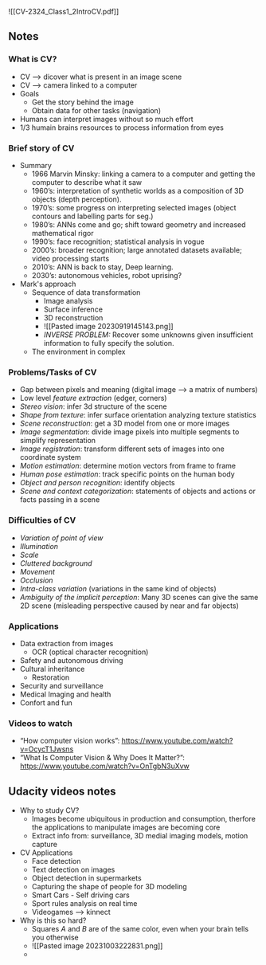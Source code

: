 ![[CV-2324_Class1_2IntroCV.pdf]]

## Notes

### What is CV?
- CV --> dicover what is present in an image scene
- CV --> camera linked to a computer
- Goals
	- Get the story behind the image
	- Obtain data for other tasks (navigation)
- Humans can interpret images without so much effort
- 1/3 humain brains resources to process information from eyes
### Brief story of CV
- Summary
	- 1966 Marvin Minsky: linking a camera to a computer and getting the computer to describe what it saw
	- 1960’s: interpretation of synthetic worlds as a composition of 3D objects (depth perception). 
	- 1970’s: some progress on interpreting selected images (object contours and labelling parts for seg.) 
	- 1980’s: ANNs come and go; shift toward geometry and increased mathematical rigor 
	- 1990’s: face recognition; statistical analysis in vogue 
	- 2000’s: broader recognition; large annotated datasets available; video processing starts 
	- 2010’s: ANN is back to stay, Deep learning. 
	- 2030’s: autonomous vehicles, robot uprising?
- Mark's approach
	- Sequence of data transformation
		- Image analysis
		- Surface inference
		- 3D reconstruction
		- ![[Pasted image 20230919145143.png]]
		- *INVERSE PROBLEM:* Recover some unknowns given insufficient information to fully specify the solution.
	- The environment in complex
### Problems/Tasks of CV
- Gap between pixels and meaning (digital image --> a matrix of numbers)
- Low level *feature extraction* (edger, corners)
- *Stereo vision*: infer 3d structure of the scene
- *Shape from texture*: infer surface orientation analyzing texture statistics
- *Scene reconstruction*: get a 3D model from one or more images
- *Image segmentation*: divide image pixels into multiple segments to simplify representation
- *Image registration*:  transform different sets of images into one coordinate system
- *Motion estimation*: determine motion vectors from frame to frame
- *Human pose estimation*: track specific points on the human body
- *Object and person recognition*: identify objects
- *Scene and context categorization*: statements of objects and actions or facts passing in a scene
### Difficulties of CV
- *Variation of point of view*
- *Illumination*
- *Scale*
- *Cluttered background*
- *Movement*
- *Occlusion*
- *Intra-class variation* (variations in the same kind of objects)
- *Ambiguity of the implicit perception*: Many 3D scenes can give the same 2D scene (misleading perspective caused by near and far objects)
### Applications
- Data extraction from images
	- OCR (optical character recognition)
- Safety and autonomous driving
- Cultural inheritance
	- Restoration
- Security and surveillance
- Medical Imaging and health
- Confort and fun
### Videos to watch
- “How computer vision works”: https://www.youtube.com/watch?v=OcycT1Jwsns 
- “What Is Computer Vision & Why Does It Matter?”: https://www.youtube.com/watch?v=OnTgbN3uXvw

## Udacity videos notes
- Why to study CV?
	- Images become ubiquitous in production and consumption, therfore the applications to manipulate images are becoming core
	- Extract info from: surveillance, 3D medial imaging models, motion capture
- CV Applications
	- Face detection
	- Text detection on images
	- Object detection in supermarkets
	- Capturing the shape of people for 3D modeling
	- Smart Cars - Self driving cars
	- Sport rules analysis on real time
	- Videogames --> kinnect
- Why is this so hard?
	- Squares *A* and *B* are of the same color, even when your brain tells you otherwise
	- ![[Pasted image 20231003222831.png]]
	- 